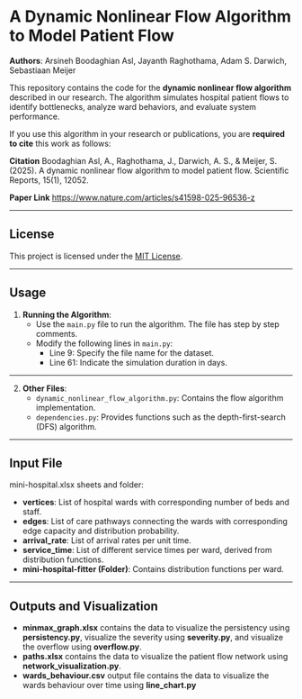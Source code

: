 # A Dynamic Nonlinear Flow Algorithm to Model Patient Flow

**Authors**: Arsineh Boodaghian Asl, Jayanth Raghothama, Adam S. Darwich, Sebastiaan Meijer  

This repository contains the code for the **dynamic nonlinear flow algorithm** described in our research. The algorithm simulates hospital patient flows to identify bottlenecks, analyze ward behaviors, and evaluate system performance.

If you use this algorithm in your research or publications, you are **required to cite** this work as follows:


**Citation**
Boodaghian Asl, A., Raghothama, J., Darwich, A. S., & Meijer, S. (2025). A dynamic nonlinear flow algorithm to model patient flow. Scientific Reports, 15(1), 12052.

**Paper Link**
https://www.nature.com/articles/s41598-025-96536-z

---

## License
This project is licensed under the [MIT License](LICENSE).

---

## Usage
1. **Running the Algorithm**:
   - Use the `main.py` file to run the algorithm. The file has step by step comments.
   - Modify the following lines in `main.py`:
     - Line 9: Specify the file name for the dataset.
     - Line 61: Indicate the simulation duration in days.

---

2. **Other Files**:
   - `dynamic_nonlinear_flow_algorithm.py`: Contains the flow algorithm implementation.
   - `dependencies.py`: Provides functions such as the depth-first-search (DFS) algorithm.

---
  
## Input File
mini-hospital.xlsx sheets and folder:

- **vertices**: List of hospital wards with corresponding number of beds and staff.
- **edges**: List of care pathways connecting the wards with corresponding edge capacity and distribution probability.
- **arrival_rate**: List of arrival rates per unit time.
- **service_time**: List of different service times per ward, derived from distribution functions.
- **mini-hospital-fitter (Folder)**: Contains distribution functions per ward.

---

## Outputs and Visualization
- **minmax_graph.xlsx** contains the data to visualize the persistency using **persistency.py**, visualize the severity using **severity.py**, and visualize the overflow using **overflow.py**.
- **paths.xlsx** contains the data to visualize the patient flow network using **network_visualization.py**.
- **wards_behaviour.csv** output file contains the data to visualize the wards behaviour over time using **line_chart.py**


